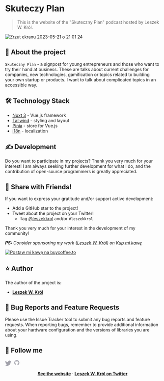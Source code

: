 # Skuteczy Plan
> This is the website of the "Skuteczny Plan" podcast hosted by Leszek W. Król.

![Zrzut ekranu 2023-05-21 o 21 01 24](https://github.com/leszekkrol/skutecznyplan.pl/assets/10097678/7bd03e3b-000d-427c-add4-3c4d729bf52c)

## 📝 About the project

`Skuteczny Plan` - a signpost for young entrepreneurs and those who want to try their hand at business. These are talks about current challenges for companies, new technologies, gamification or topics related to building your own startup or products. I want to talk about complicated topics in an accessible way.

## 🛠 Technology Stack
- [Nuxt 3](https://nuxt.com) - Vue.js framework
- [Tailwind](https://tailwindcss.com) - styling and layout
- [Pinia](https://pinia.vuejs.org) - store for Vue.js
- [i18n](https://i18n.nuxtjs.org) - localization

## ✍️ Development
Do you want to participate in my projects? Thank you very much for your interest! I am always seeking further development for what I do, and the contribution of open-source programmers is greatly appreciated.

## 🌟 Share with Friends!
If you want to express your gratitude and/or support active development:

- Add a GitHub star to the project!
- Tweet about the project on your Twitter!
   - Tag [@leszekkrol](https://twitter.com/leszekkrol) and/or  `#leszekkrol`

Thank you very much for your interest in the development of my community!

_**PS:** Consider sponsoring my work ([Leszek W. Król](https://www.leszekkrol.com)) on [Kup mi kawę](https://buycoffee.to/leszekkrol)_

<a href="https://buycoffee.to/leszekkrol" target="_blank"><img src="https://buycoffee.to/btn/buycoffeeto-btn-primary.svg" style="width: 200px" alt="Postaw mi kawę na buycoffee.to"></a>

## ⭐️ Author

The author of the project is:
- <b><a href="http://linkedin.com/in/leszekkrol/">Leszek W. Król</a></b>

## 🧐 Bug Reports and Feature Requests

Please use the Issue Tracker tool to submit any bug reports and feature requests. When reporting bugs, remember to provide additional information about your hardware configuration and the versions of libraries you are using.

## 🔗 Follow me

<p valign="center">
  <a href="https://twitter.com/leszekkrol"><img width="20px" src="./.github/assets/twitter.svg" alt="Twitter"></a>&nbsp;&nbsp;<a href="https://github.com/leszekkrol"><img width="20px" src="./.github/assets/github.svg" alt="GitHub"></a>
</p>

<p align="center">
  <a href="https://www.skutecznyplan.pl/"><strong>See the website</strong></a> · 
  <a href="https://twitter.com/leszekkrol"><strong>Leszek W. Król on Twitter</strong></a>
</p>
